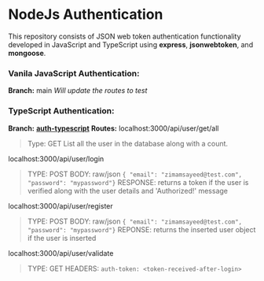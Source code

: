 # NodeJs Authentication

This repository consists of JSON web token authentication functionality developed in JavaScript and TypeScript using **express**,  **jsonwebtoken**, and **mongoose**.

### Vanila JavaScript Authentication:
**Branch:** main
*Will update the routes to test*

### TypeScript Authentication:
**Branch:** **[auth-typescript](https://github.com/zmmsayeed/Node-Authentication/tree/auth-typescript "auth-typescript")**
**Routes:**
localhost:3000/api/user/get/all
> Type: GET
> List all the user in the database along with a count.

localhost:3000/api/user/login
> TYPE: POST
>  BODY: raw/json
>  ``` { "email": "zimamsayeed@test.com", "password": "mypassword"} ```
>  RESPONSE: returns a token if the user is verified along with the user details and 'Authorized!' message

localhost:3000/api/user/register
> TYPE: POST
> BODY: raw/json
`{ "email": "zimamsayeed@test.com", "password": "mypassword"}`
> REPONSE: returns the inserted user object if the user is inserted

localhost:3000/api/user/validate
> TYPE: GET
> HEADERS: 
> ```auth-token: <token-received-after-login>```


